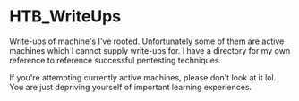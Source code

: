 # HTB_WriteUps

Write-ups of machine's I've rooted. Unfortunately some of them are active machines which I cannot supply write-ups for. I have a directory for my own reference to reference successful pentesting techniques.

If you're attempting currently active machines, please don't look at it lol. You are just depriving yourself of important learning experiences.

